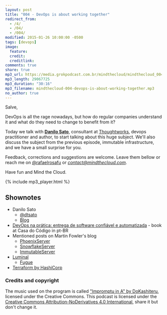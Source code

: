 ```yaml
---
layout: post
title: "004 - DevOps is about working together"
redirect_from:
  - /4/
  - /04/
  - /004/
modified: 2015-01-26 10:00:00 -0500
tags: [devops]
image:
  feature:
  credit:
  creditlink:
comments: true
share: true
mp3_url: https://media.grokpodcast.com.br/mindthecloud/mindthecloud_004.mp3
mp3_length: 29067725
mp3_duration: "30:16"
mp3_filename: mindthecloud-004-devops-is-about-working-together.mp3
no_author: true
---
```

Salve,

DevOps is all the rage nowadays, but how do regular companies understand it and what do they need to change to benefit from it?

Today we talk with **[Danilo Sato](https://twitter.com/dtsato)**, consultant at [Thoughtworks](http://www.thoughtworks.com/?utm_source=mindthecloud), devops practitioner and author, to start talking about this huge subject. We'll also discuss the subject from the previous episode, immutable infrastructure, and we have a small surprise for you.

Feedback, corrections and suggestions are welcome. Leave them bellow or reach me on [@rafaelrosafu](https://twitter.com/rafaelrosafu) or *contact@mindthecloud.com*.

Have fun and Mind the Cloud.

{% include mp3_player.html %}

## Shownotes
* Danilo Sato
  * [@dtsato](https://twitter.com/dtsato)
  * [Blog](http://www.dtsato.com/blog/)
* [DevOps na prática: entrega de software confiável e automatizada](http://www.casadocodigo.com.br/products/livro-devops?utm_source=mindthecloud) - book at Casa do Código in pt-BR
* Mentioned posts on Martin Fowler's blog
  * [PhoenixServer](http://martinfowler.com/bliki/PhoenixServer.html?utm_source=mindthecloud)
  * [SnowflakeServer](http://martinfowler.com/bliki/SnowflakeServer.html?utm_source=mindthecloud)
  * [ImmutableServer](http://martinfowler.com/bliki/ImmutableServer.html?utm_source=mindthecloud)
* [Luminal](http://luminal.com/?utm_source=mindthecloud)
  * [Fugue](https://fugue.it/?utm_source=mindthecloud)
* [Terraform by HashiCorp](https://www.terraform.io/?utm_source=mindthecloud)

### Credits and copyright
The music used on the program is called ["Impromptu in A" by DoKashiteru](http://dig.ccmixter.org/files/DoKashiteru/24766), licensed under the Creative Commons. This podcast is licensed under the [Creative Commons Attribution-NoDerivatives 4.0 International](https://creativecommons.org/licenses/by-nd/4.0/), share it but don't change it.
